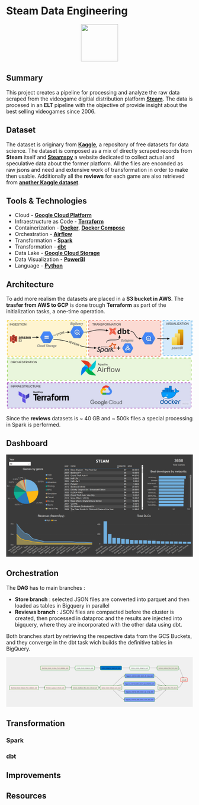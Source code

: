 # Steam Data Engineering

<p align="center">
<img src="https://user-images.githubusercontent.com/16523144/190527411-9fd2439e-3516-4199-97ef-9fda8fd733b3.png" width="100" height="100">
</p>



## Summary

This project creates a pipeline for processing and analyze the raw data scraped from the videogame digitial distribution platform [**Steam**](). The data is procesed in an **ELT** pipeline with the objective of provide insight about the best selling videogames since 2006. 


## Dataset

The dataset is originary from [**Kaggle**](), a repository of free datasets for data science. The dataset is composed as a mix of directly scraped records from **Steam** itself and [**Steamspy**]() a website dedicated to collect actual and speculative data about the former platform. All the files are enconded as raw jsons and need and extensive work of transformation in order to make then usable. Additionally all the **reviews** for each game are also retrieved from [**another Kaggle dataset**]().

## Tools & Technologies
* Cloud - [**Google Cloud Platform**]()
* Infraestructure as Code - [**Terraform**]()
* Containerization - [**Docker**](), [**Docker Compose**]()
* Orchestration - [**Airflow**]()
* Transformation - [**Spark**]()
* Transformation - [**dbt**]()
* Data Lake - [**Google Cloud Storage**]()
* Data Visualization - [**PowerBI**]()
* Language - [**Python**]()

## Architecture

To add more realism the datasets are placed in a **S3 bucket in AWS**. The **trasfer from AWS to GCP** is done trough **Terraform** as part of the initialization tasks, a one-time operation. 

![](https://github.com/VicenteYago/steam-data-engineering/blob/main/img/steam.jpg)

Since the **reviews** datasets is ~ 40 GB and ~ 500k files a special processing in Spark is performed. 


## Dashboard

![](https://github.com/VicenteYago/steam-data-engineering/blob/main/img/dashboard.png)

## Orchestration

The **DAG** has to main branches : 

* **Store branch** : selected JSON files are converted into parquet and then loaded as tables in Bigquery in parallel
* **Reviews branch** : JSON files are compacted before the cluster is created, then processed in dataproc and the results are injected into bigquery, where they are incorporated with the other data using dbt. 

Both branches start by retrieving the respective data from the GCS Buckets, and they converge in the dbt task wich builds the definitive tables in BigQuery.

![](https://github.com/VicenteYago/steam-data-engineering/blob/main/img/airflow_graph.png)


## Transformation

### Spark

### dbt

## Improvements

## Resources
